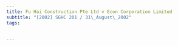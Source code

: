 ```yaml
---
title: Fu Hai Construction Pte Ltd v Econ Corporation Limited 
subtitle: "[2002] SGHC 201 / 31\_August\_2002"
tags:


---
```


